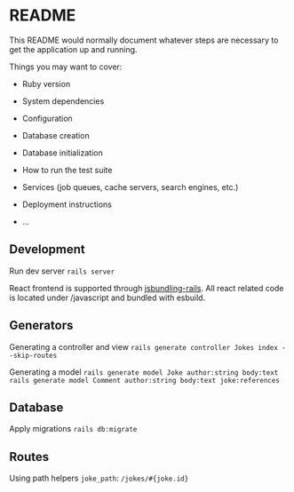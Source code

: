 # README

This README would normally document whatever steps are necessary to get the
application up and running.

Things you may want to cover:

- Ruby version

- System dependencies

- Configuration

- Database creation

- Database initialization

- How to run the test suite

- Services (job queues, cache servers, search engines, etc.)

- Deployment instructions

- ...

## Development

Run dev server
`rails server`

React frontend is supported through [jsbundling-rails](https://github.com/rails/jsbundling-rails). All react related code is located under /javascript and bundled with esbuild.

## Generators

Generating a controller and view
`rails generate controller Jokes index --skip-routes`

Generating a model
`rails generate model Joke author:string body:text`
`rails generate model Comment author:string body:text joke:references`

## Database

Apply migrations
`rails db:migrate`

## Routes

Using path helpers
`joke_path`: `/jokes/#{joke.id}`
